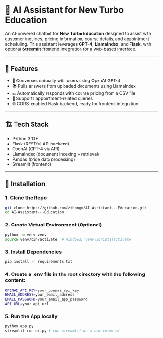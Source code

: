 # 🧠 AI Assistant for New Turbo Education

An AI-powered chatbot for **New Turbo Education** designed to assist with customer inquiries, pricing information, course details, and appointment scheduling. This assistant leverages **GPT-4**, **LlamaIndex**, and **Flask**, with optional **Streamlit** frontend integration for a web-based interface.

---

## 🚀 Features

- 🤖 Converses naturally with users using OpenAI GPT-4
- 📚 Pulls answers from uploaded documents using LlamaIndex
- 💵 Automatically responds with course pricing from a CSV file
- 📆 Supports appointment-related queries
- 🌐 CORS-enabled Flask backend, ready for frontend integration

---

## 🏗️ Tech Stack

- Python 3.10+
- Flask (RESTful API backend)
- OpenAI (GPT-4 via API)
- LlamaIndex (document indexing + retrieval)
- Pandas (price data processing)
- Streamlit (frontend)


---

## 🧰 Installation

### 1. Clone the Repo
```bash
git clone https://github.com/zihongx/AI-Assistant---Education.git
cd AI-Assistant---Education
```
### 2. Create Virtual Environment (Optional)
```bash
python -m venv venv
source venv/bin/activate  # Windows: venv\Scripts\activate
```
### 3. Install Dependencies
```bash
pip install -r requirements.txt
```
### 4. Create a .env file in the root directory with the following content:
```bash
OPENAI_API_KEY=your_openai_api_key
EMAIL_ADDRESS=your_email_address
EMAIL_PASSWORD=your_email_app_password
API_URL=your_api_url
```
### 5. Run the App locally
```bash
python app.py
streamlit run ui.py # run streamlit on a new terminal
```
